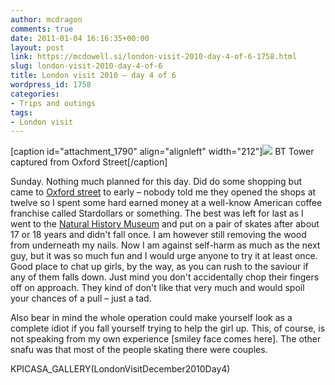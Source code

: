 ```yaml
---
author: mcdragon
comments: true
date: 2011-01-04 16:16:35+00:00
layout: post
link: https://mcdowell.si/london-visit-2010-day-4-of-6-1758.html
slug: london-visit-2010-day-4-of-6
title: London visit 2010 – day 4 of 6
wordpress_id: 1758
categories:
- Trips and outings
tags:
- London visit
---
```


[caption id="attachment_1790" align="alignleft" width="212"][![](https://img.mcdowell.si/2011/01/BT_Tower-1-212x300.jpg)](https://img.mcdowell.si/2011/01/BT_Tower.jpg) BT Tower captured from Oxford Street[/caption]

Sunday. Nothing much planned for this day. Did do some shopping but came to [Oxford street](http://en.wikipedia.org/wiki/Oxford_Street) to early – nobody told me they opened the shops at twelve so I spent some hard earned money at a well-know American coffee franchise called Stardollars or something. The best was left for last as I went to the [Natural History Museum](http://en.wikipedia.org/wiki/Natural_History_Museum) and put on a pair of skates after about 17 or 18 years and didn't fall once. I am however still removing the wood from underneath my nails. Now I am against self-harm as much as the next guy, but it was so much fun and I would urge anyone to try it at least once. Good place to chat up girls, by the way, as you can rush to the saviour if any of them falls down. Just mind you don't accidentally chop their fingers off on approach. They kind of don't like that very much and would spoil your chances of a pull – just a tad.

Also bear in mind the whole operation could make yourself look as a complete idiot if you fall yourself trying to help the girl up. This, of course, is not speaking from my own experience [smiley face comes here]. The other snafu was that most of the people skating there were couples.

KPICASA_GALLERY(LondonVisitDecember2010Day4)
